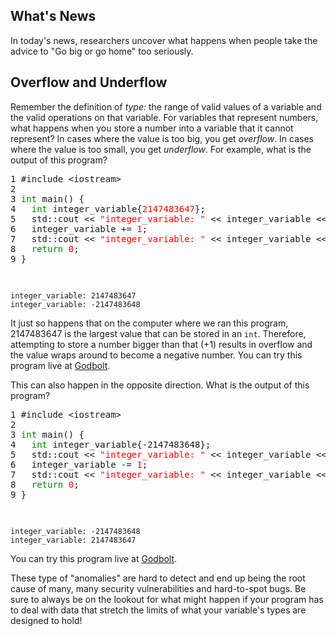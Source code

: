 ## What's News

In today's news, researchers uncover what happens when people take the advice to "Go big or go home" too seriously. 

## Overflow and Underflow

Remember the definition of _type:_ the range of valid values of a variable and the valid operations on that variable. For variables that represent numbers, what happens when you store a number into a variable that it cannot represent? In cases where the value is too big, you get _overflow_. In cases where the value is too small, you get _underflow_. For example, what is the output of this program?

<html><head></head><body><pre>
1 #include &lt;iostream&gt;
2 
3 <font color=green>int</font> main() {
4   <font color=green>int</font> integer_variable{<font color=red>2147483647</font>};
5   std::cout << <font color=red>"integer_variable: "</font> << integer_variable << <font color=red>"\n"</font>;
6   integer_variable += <font color=red>1</font>;
7   std::cout << <font color=red>"integer_variable: "</font> << integer_variable << <font color=red>"\n"</font>;
8   <font color=green>return</font> <font color=red>0</font>;
9 }

</pre></body></html>

```
integer_variable: 2147483647
integer_variable: -2147483648
```

It just so happens that on the computer where we ran this program, 2147483647 is the largest value that can be stored in an `int`. Therefore, attempting to store a number bigger than that (+1) results in overflow and the value wraps around to become a negative number. You can try this program live at [Godbolt](https://godbolt.org/z/asMEr4h8W).

This can also happen in the opposite direction. What is the output of this program?

<html><head></head><body><pre>
1 #include &lt;iostream&gt;
2 
3 <font color=green>int</font> main() {
4   <font color=green>int</font> integer_variable{-2147483648};
5   std::cout << <font color=red>"integer_variable: "</font> << integer_variable << <font color=red>"\n"</font>;
6   integer_variable -= <font color=red>1</font>;
7   std::cout << <font color=red>"integer_variable: "</font> << integer_variable << <font color=red>"\n"</font>;
8   <font color=green>return</font> <font color=red>0</font>;
9 }

</pre></body></html>

```
integer_variable: -2147483648
integer_variable: 2147483647
```

You can try this program live at [Godbolt](https://godbolt.org/z/YMqMezE6b).

These type of "anomalies" are hard to detect and end up being the root cause of many, many security vulnerabilities and hard-to-spot bugs. Be sure to always be on the lookout for what might happen if your program has to deal with data that stretch the limits of what your variable's types are designed to hold!